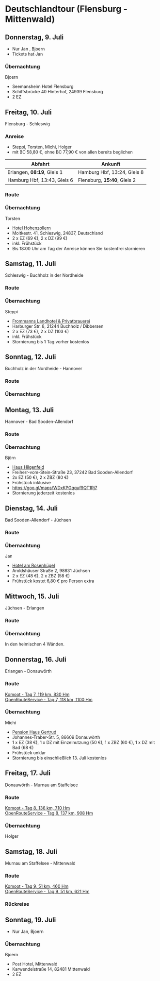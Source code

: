 # Deutschlandtour (Flensburg - Mittenwald)


## Donnerstag, 9. Juli

- Nur Jan , Bjoern
- Tickets hat Jan

### Übernachtung

Bjoern

- Seemansheim Hotel Flensburg
- Schiffsbrücke 40 Hinterhof, 24939 Flensburg
- 2 EZ

## Freitag, 10. Juli

Flensburg - Schleswig

### Anreise

 - Steppi, Torsten, Michi, Holger
 - mit BC 58,80 €, ohne BC 77,90 € von allen bereits beglichen

| Abfahrt | Ankunft |
| ------- | ------- |
| Erlangen, **08:19**, Gleis 1 | Hamburg Hbf, 13:24, Gleis 8 |
| Hamburg Hbf, 13:43, Gleis 6 | Flensburg, **15:40**, Gleis 2 |

### Route

### Übernachtung

Torsten

- [Hotel Hohenzollern](https://www.hotel-hohenzollern.de)
- Moltkestr. 41, Schleswig, 24837, Deutschland 
- 2 x EZ (69 €), 2 x DZ (99 €)
- inkl. Frühstück
- Bis 18:00 Uhr am Tag der Anreise können Sie kostenfrei stornieren

## Samstag, 11. Juli

Schleswig - Buchholz in der Nordheide

### Route

### Übernachtung

Steppi

- [Frommanns Landhotel & Privatbrauerei](https://www.hotelfrommann.de/)
- Harburger Str. 8, 21244 Buchholz / Dibbersen
- 2 x EZ (73 €), 2 x DZ (103 €)
- inkl. Frühstück
- Stornierung bis 1 Tag vorher kostenlos

## Sonntag, 12. Juli

Buchholz in der Nordheide - Hannover

### Route

### Übernachtung

## Montag, 13. Juli

Hannover - Bad Sooden-Allendorf

### Route

### Übernachtung

Björn

 - [Haus Hilgenfeld](http://www.hotel-hilgenfeld.de/)
 - Freiherr-vom-Stein-Straße 23, 37242 Bad Sooden-Allendorf
 - 2x EZ (50 €), 2 x ZBZ (80 €)
 - Frühstück inklusive
 - https://goo.gl/maps/WDxKPGqquf9QT1Rj7
 - Stornierung jederzeit kostenlos


## Dienstag, 14. Juli

Bad Sooden-Allendorf - Jüchsen

### Route

### Übernachtung

Jan

- [Hotel am Rosenhügel](https://www.hotelamrosenhuegel.de/)
- Aroldshäuser Straße 2, 98631 Jüchsen
- 2 x EZ (48 €), 2 x ZBZ (58 €)
- Frühstück kostet 6,80 € pro Person extra

## Mittwoch, 15. Juli

Jüchsen - Erlangen

### Route

### Übernachtung

In den heimischen 4 Wänden.

## Donnerstag, 16. Juli

Erlangen - Donauwörth

### Route

[Komoot - Tag 7, 119 km, 830 Hm](https://www.komoot.de/plan/tour/d09AvR_fgCoINc=FyoABJ5IN3P-ZB2c0dYy4Oa4cx2O_35QDtqJ3SCA/@48.7693148,10.9368896,11z)  
[OpenRouteService - Tag 7, 118 km, 1100 Hm](https://bit.ly/2SXh6AM)

### Übernachtung

Michi
- [Pension Haus Gertrud](https://www.pension-gertrud.de/)
- Johannes-Traber-Str. 5, 86609 Donauwörth
- 1 x EZ (38 €), 1 x DZ mit Einzelnutzung (50 €), 1 x ZBZ (60 €), 1 x DZ mit Bad (68 €)
- Frühstück unklar
- Stornierung bis einschließlich 13. Juli kostenlos

## Freitag, 17. Juli

Donauwörth - Murnau am Staffelsee

### Route

[Komoot - Tag 8, 136 km, 710 Hm](https://www.komoot.de/plan/tour/d09AudekwCkgeY=FyoABJtle4sYXp7qhZ0jIf_jSREAG_P4ymKj1f2EORDi38IYOveKqR-ae3rInK17MUIA/@48.2063713,11.8048096,9z)  
[OpenRouteService - Tag 8, 137 km, 908 Hm](https://bit.ly/3dIJw9P)

### Übernachtung

Holger

## Samstag, 18. Juli

Murnau am Staffelsee - Mittenwald

### Route

[Komoot - Tag 9, 51 km, 460 Hm](https://www.komoot.de/plan/tour/d09AteItwCq6mU=FzmABP_0r_diQAEn_Hk6R6q9SBAYj-rnCmTy0q7H-2OKJmA=/@47.5515062,11.4154816,11z)  
[OpenRouteService - Tag 9, 51 km, 621 Hm](https://bit.ly/2YVtcym)

### Rückreise


## Sonntag, 19. Juli

- Nur Jan, Bjoern

### Übernachtung

Bjoern

- Post Hotel, Mittenwald
- Karwendelstraße 14, 82481 Mittenwald
- 2 EZ

